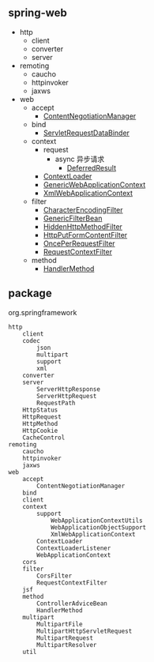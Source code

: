 ## spring-web
* http
  * client
  * converter
  * server
* remoting
  * caucho
  * httpinvoker
  * jaxws
* web
  * accept
    * [ContentNegotiationManager](/20-framework/src/spring/spring-web/web/accept/ContentNegotiationManager.md)
  * bind
    * [ServletRequestDataBinder](/docs/20-framework/src/spring/spring-web/web/bind/ServletRequestDataBinder.md)
  * context
    * request
      * async 异步请求
        * [DeferredResult](/docs/20-framework/src/spring/spring-web/web/context/request/async/DeferredResult.md)
    * [ContextLoader](/20-framework/src/spring/spring-web/web/context/ContextLoader.md)
    * [GenericWebApplicationContext](/20-framework/src/spring/spring-web/web/context/support/GenericWebApplicationContext.md)
    * [XmlWebApplicationContext](/20-framework/src/spring/spring-web/web/context/support/XmlWebApplicationContext.md)
  * filter
    * [CharacterEncodingFilter](/20-framework/src/spring/spring-web/web/filter/CharacterEncodingFilter.md)
    * [GenericFilterBean](/20-framework/src/spring/spring-web/web/filter/GenericFilterBean.md)
    * [HiddenHttpMethodFilter](/20-framework/src/spring/spring-web/web/filter/HiddenHttpMethodFilter.md)
    * [HttpPutFormContentFilter](/20-framework/src/spring/spring-web/web/filter/HttpPutFormContentFilter.md)
    * [OncePerRequestFilter](/20-framework/src/spring/spring-web/web/filter/OncePerRequestFilter.md)
    * [RequestContextFilter](/20-framework/src/spring/spring-web/web/filter/RequestContextFilter.md)
  * method
    * [HandlerMethod](/20-framework/src/spring/spring-web/web/method/HandlerMethod.md)


## package
org.springframework
```
http
    client
    codec
        json
        multipart
        support
        xml
    converter
    server
        ServerHttpResponse
        ServerHttpRequest
        RequestPath
    HttpStatus
    HttpRequest
    HttpMethod
    HttpCookie
    CacheControl
remoting
    caucho
    httpinvoker
    jaxws
web
    accept
        ContentNegotiationManager
    bind
    client
    context
        support
            WebApplicationContextUtils
            WebApplicationObjectSupport
            XmlWebApplicationContext
        ContextLoader
        ContextLoaderListener
        WebApplicationContext
    cors
    filter
        CorsFilter
        RequestContextFilter
    jsf
    method
        ControllerAdviceBean
        HandlerMethod
    multipart
        MultipartFile
        MultipartHttpServletRequest
        MultipartRequest
        MultipartResolver
    util
```